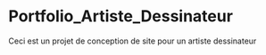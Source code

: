 
# Portfolio_Artiste_Dessinateur
Ceci est un projet de conception de site pour un artiste dessinateur

